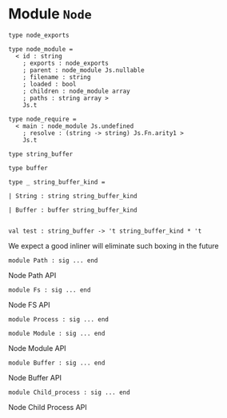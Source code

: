 
# Module `Node`

```
type node_exports
```
```
type node_module =
  < id : string
    ; exports : node_exports
    ; parent : node_module Js.nullable
    ; filename : string
    ; loaded : bool
    ; children : node_module array
    ; paths : string array >
    Js.t
```
```
type node_require =
  < main : node_module Js.undefined
    ; resolve : (string -> string) Js.Fn.arity1 >
    Js.t
```
```
type string_buffer
```
```
type buffer
```
```
type _ string_buffer_kind = 
```
```
| String : string string_buffer_kind
```
```
| Buffer : buffer string_buffer_kind
```
```

```
```
val test : string_buffer -> 't string_buffer_kind * 't
```
We expect a good inliner will eliminate such boxing in the future

```
module Path : sig ... end
```
Node Path API

```
module Fs : sig ... end
```
Node FS API

```
module Process : sig ... end
```
```
module Module : sig ... end
```
Node Module API

```
module Buffer : sig ... end
```
Node Buffer API

```
module Child_process : sig ... end
```
Node Child Process API
